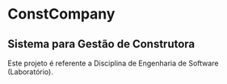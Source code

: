 # ConstCompany
## Sistema para Gestão de Construtora


Este projeto é referente a Disciplina de Engenharia de Software (Laboratório).
